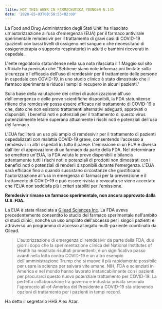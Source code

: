 ```yaml
---
title: HOT THIS WEEK IN FARMACEUTICA YOUNGER N.145
date: '2020-05-03T08:58:55+02:00'
---
```

La Food and Drug Administration degli Stati Uniti ha rilasciato un'autorizzazione all'uso d'emergenza (EUA) per il farmaco antivirale sperimentale remdesivir per il trattamento di gravi casi di COVID-19 (pazienti con bassi livelli di ossigeno nel sangue o che necessitano di ossigenoterapia o supporto respiratorio) in adulti e bambini ricoverati in ospedale. 

L'ente regolatorio statunitense nella sua nota rilasciata il 1 Maggio sul sito ufficiale ha precisato che "Sebbene siano note informazioni limitate sulla sicurezza e l'efficacia dell'uso di remdesivir per il trattamento delle persone in ospedale con COVID-19, in uno studio clinico è stato dimostrato che il farmaco sperimentale riduce i tempi di recupero in alcuni pazienti."

Sulla base della valutazione dei criteri di autorizzazione all'uso dell'emergenza e delle prove scientifiche disponibili, la FDA statunitense ritiene che remdesivir possa essere efficace nel trattamento di COVID-19 e che, dato che non esistono trattamenti alternativi adeguati, approvati o disponibili, i benefici noti e potenziali per il trattamento di questo virus potenzialmente letale superano attualmente i rischi noti e potenziali dell'uso del farmaco.

L'EUA faciliterà  un uso più ampio di remdesivir per il trattamento di pazienti ospedalizzati con malattia COVID-19 grave, consentendo l'accesso a remdesivir in altri ospedali in tutto il paese. L'emissione di un EUA è diversa dall'iter di approvazione di un farmaco da parte della FDA. Nel determinare se emettere un'EUA, la FDA valuta le prove disponibili e bilancia attentamente tutti i rischi noti o potenziali di prodotti non dimostrati con i benefici noti o potenziali di renderli disponibili durante l'emergenza. L'EUA sarà efficace fino a quando sussistano circostanze che giustificano l'autorizzazione all'uso in emergenza di farmaci per la prevenzione e il trattamento di COVID-19 e può essere rivista o revocata se viene accertato che l'EUA non soddisfa più i criteri stabiliti per l'emissione.

**Remdesivir rimane un farmaco sperimentale, non ancora approvato dalla U.S. FDA.**

La EUA è stata rilasciata a [Gilead Sciences Inc](https://www.gilead.com/news-and-press/press-room/press-releases/2020/5/gileads-investigational-antiviral-remdesivir-receives-us-food-and-drug-administration-emergency-use-authorization-for-the-treatment-of-covid19). La FDA aveva precedentemente consentito lo studio del farmaco sperimentale nell'ambito di studi clinici, nonché un uso ampliato dell'accesso per i singoli pazienti e attraverso un programma di accesso allargato multi-paziente coordinato da Gilead.

> L'autorizzazione di emergenza di remdesivir da parte della FDA, due giorni dopo che la sperimentazione clinica del National Institutes of Health ha mostrato risultati promettenti, è un significativo passo avanti nella lotta contro COVID-19 e un altro esempio dell'amministrazione Trump che si muove il più rapidamente possibile per usare la scienza per salvare vite umane. NIH, FDA e scienziati in America e nel mondo hanno lavorato instancabilmente con i pazienti per procurarci questo nuovo potenziale trattamento per COVID-19. La perfetta collaborazione tra governo e industria privata secondo l'approccio all-of-America del Presidente a COVID-19 sta ottenendo opzioni di trattamento per i pazienti in tempi record.

 Ha detto il segretario HHS Alex Azar.
